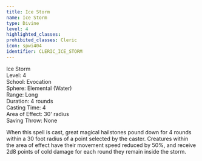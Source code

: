 ```yaml
---
title: Ice Storm
name: Ice Storm
type: Divine
level: 4
highlighted_classes: 
prohibited_classes: Cleric
icon: spwi404
identifier: CLERIC_ICE_STORM
---
```

Ice Storm  
Level: 4  
School: Evocation  
Sphere: Elemental (Water)  
Range: Long  
Duration: 4 rounds  
Casting Time: 4  
Area of Effect: 30' radius  
Saving Throw: None  
  
When this spell is cast, great magical hailstones pound down for 4 rounds within a 30 foot radius of a point selected by the caster. Creatures within the area of effect have their movement speed reduced by 50%, and receive 2d8 points of cold damage for each round they remain inside the storm.  
